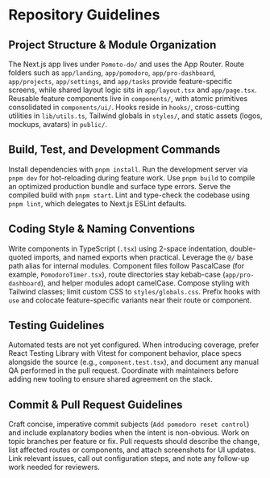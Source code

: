 # Repository Guidelines

## Project Structure & Module Organization
The Next.js app lives under `Pomoto-do/` and uses the App Router. Route folders such as `app/landing`, `app/pomodoro`, `app/pro-dashboard`, `app/projects`, `app/settings`, and `app/tasks` provide feature-specific screens, while shared layout logic sits in `app/layout.tsx` and `app/page.tsx`. Reusable feature components live in `components/`, with atomic primitives consolidated in `components/ui/`. Hooks reside in `hooks/`, cross-cutting utilities in `lib/utils.ts`, Tailwind globals in `styles/`, and static assets (logos, mockups, avatars) in `public/`.

## Build, Test, and Development Commands
Install dependencies with `pnpm install`. Run the development server via `pnpm dev` for hot-reloading during feature work. Use `pnpm build` to compile an optimized production bundle and surface type errors. Serve the compiled build with `pnpm start`. Lint and type-check the codebase using `pnpm lint`, which delegates to Next.js ESLint defaults.

## Coding Style & Naming Conventions
Write components in TypeScript (`.tsx`) using 2-space indentation, double-quoted imports, and named exports when practical. Leverage the `@/` base path alias for internal modules. Component files follow PascalCase (for example, `PomodoroTimer.tsx`), route directories stay kebab-case (`app/pro-dashboard`), and helper modules adopt camelCase. Compose styling with Tailwind classes; limit custom CSS to `styles/globals.css`. Prefix hooks with `use` and colocate feature-specific variants near their route or component.

## Testing Guidelines
Automated tests are not yet configured. When introducing coverage, prefer React Testing Library with Vitest for component behavior, place specs alongside the source (e.g., `component.test.tsx`), and document any manual QA performed in the pull request. Coordinate with maintainers before adding new tooling to ensure shared agreement on the stack.

## Commit & Pull Request Guidelines
Craft concise, imperative commit subjects (`Add pomodoro reset control`) and include explanatory bodies when the intent is non-obvious. Work on topic branches per feature or fix. Pull requests should describe the change, list affected routes or components, and attach screenshots for UI updates. Link relevant issues, call out configuration steps, and note any follow-up work needed for reviewers.
